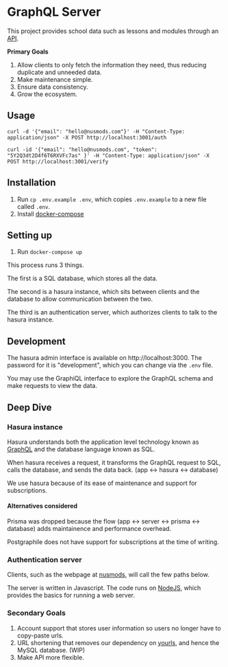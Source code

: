 # GraphQL Server

This project provides school data such as lessons and modules through an [API](https://www.mulesoft.com/resources/api/what-is-an-api).

**Primary Goals**

1. Allow clients to only fetch the information they need, thus reducing duplicate and unneeded data.
1. Make maintenance simple.
1. Ensure data consistency.
1. Grow the ecosystem.

## Usage

`curl -d '{"email": "hello@nusmods.com"}' -H "Content-Type: application/json" -X POST http://localhost:3001/auth`

`curl -id '{"email": "hello@nusmods.com", "token": "5Y2Q3dt2D4f6T6RXVFc7as" }' -H "Content-Type: application/json" -X POST http://localhost:3001/verify`

## Installation

1. Run `cp .env.example .env`, which copies `.env.example` to a new file called `.env`.
1. Install [docker-compose](https://docs.docker.com/compose/install/)

## Setting up

1. Run `docker-compose up`

This process runs 3 things.

The first is a SQL database, which stores all the data.

The second is a hasura instance, which sits between clients and the database to allow communication between the two.

The third is an authentication server, which authorizes clients to talk to the hasura instance.

## Development

The hasura admin interface is available on http://localhost:3000. The password for it is "development", which you can change via the `.env` file.

You may use the GraphiQL interface to explore the GraphQL schema and make requests to view the data.

## Deep Dive

### Hasura instance

Hasura understands both the application level technology known as [GraphQL](https://graphql.org/) and the database language known as SQL.

When hasura receives a request, it transforms the GraphQL request to SQL, calls the database, and sends the data back. (app <-> hasura <-> database)

We use hasura because of its ease of maintenance and support for subscriptions.

#### Alternatives considered

Prisma was dropped because the flow (app <-> server <-> prisma <-> database) adds maintainence and performance overhead.

Postgraphile does not have support for subscriptions at the time of writing.

### Authentication server

Clients, such as the webpage at [nusmods](https://nusmods.com), will call the few paths below.

The server is written in Javascript. The code runs on [NodeJS](http://nodejs.org/), which provides the basics for running a web server.

### Secondary Goals

1. Account support that stores user information so users no longer have to copy-paste urls.
1. URL shortening that removes our dependency on [yourls](https://yourls.org/), and hence the MySQL database. (WIP)
1. Make API more flexible.
